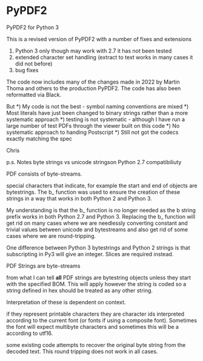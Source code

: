 # PyPDF2
PyPDF2 for Python 3 

This is a revised version of PyPDF2 with a number of fixes and extensions 
1)  Python 3  only though may work with 2.7 it has not been tested 
2)  extended character set handling (extract to text works in many cases it did not before) 
3)  bug fixes 
 
The code now includes many of the changes made in 2022 by Martin Thoma and others to the production
PyPDF2.  The code has also been reformatted via Black.  

 But 
*) My code is not the best - symbol naming conventions are mixed
*) Most literals have just been changed to binary strings rather than a more systematic approach
*) testing is not systematic - although I have run a large number of test PDFs through the viewer built on this code
*) No systematic approach to handing Postscript
*) Still not got the codecs exactly matching the spec 

Chris

p.s. Notes byte strings vs unicode  stringson Python 2.7 compatibiliuty

PDF consists of byte-streams.

special characters that indicate, for example the start and end of objects 
are bytestrings.  The b_ function was used to ensure the creation of these
strings in a way that works in both Python 2 and Python  3. 

My understanding is that the  b_ function is no longer needed as the
b string prefix works in both  Python 2.7 and Python 3.  Replacing the
b_ function will get rid on many cases where we are needlessly converting
constant and trivial values between unicode and bytestreams and also get
rid of some cases where we are round-tripping.

One difference between Python 3 bytestrings and  Python 2 strings is that
subscripting in Py3 will give an integer.  Slices are required instead.

PDF Strings are byte-streams

from what I can tell **all** PDF strings are bytestring objects unless they 
start with the specified BOM.  This will apply however the string is 
coded so a string defined in hex should be treated as any other string.

Interpretation of these is dependent on context.

if they represent printable characters they are character ids interpreted according to the
current font (or fonts if using a composite font).  Sometimes the font will expect multibyte
characters and sometimes this will be a according to utf16.

some existing code attempts to recover the original byte string from the decoded text.  This
round tripping does not work in all cases.



